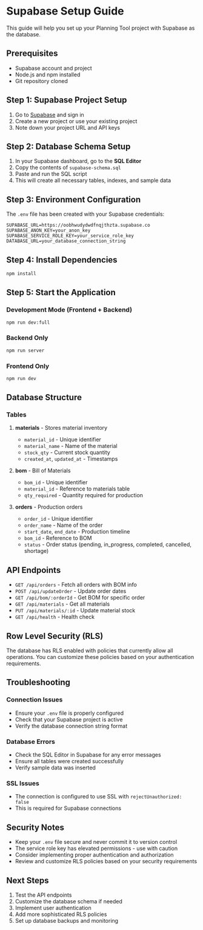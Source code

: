 # Supabase Setup Guide

This guide will help you set up your Planning Tool project with Supabase as the database.

## Prerequisites

- Supabase account and project
- Node.js and npm installed
- Git repository cloned

## Step 1: Supabase Project Setup

1. Go to [Supabase](https://supabase.com) and sign in
2. Create a new project or use your existing project
3. Note down your project URL and API keys

## Step 2: Database Schema Setup

1. In your Supabase dashboard, go to the **SQL Editor**
2. Copy the contents of `supabase-schema.sql`
3. Paste and run the SQL script
4. This will create all necessary tables, indexes, and sample data

## Step 3: Environment Configuration

The `.env` file has been created with your Supabase credentials:

```env
SUPABASE_URL=https://oobhwudydwdfnqjthzta.supabase.co
SUPABASE_ANON_KEY=your_anon_key
SUPABASE_SERVICE_ROLE_KEY=your_service_role_key
DATABASE_URL=your_database_connection_string
```

## Step 4: Install Dependencies

```bash
npm install
```

## Step 5: Start the Application

### Development Mode (Frontend + Backend)
```bash
npm run dev:full
```

### Backend Only
```bash
npm run server
```

### Frontend Only
```bash
npm run dev
```

## Database Structure

### Tables

1. **materials** - Stores material inventory
   - `material_id` - Unique identifier
   - `material_name` - Name of the material
   - `stock_qty` - Current stock quantity
   - `created_at`, `updated_at` - Timestamps

2. **bom** - Bill of Materials
   - `bom_id` - Unique identifier
   - `material_id` - Reference to materials table
   - `qty_required` - Quantity required for production

3. **orders** - Production orders
   - `order_id` - Unique identifier
   - `order_name` - Name of the order
   - `start_date`, `end_date` - Production timeline
   - `bom_id` - Reference to BOM
   - `status` - Order status (pending, in_progress, completed, cancelled, shortage)

## API Endpoints

- `GET /api/orders` - Fetch all orders with BOM info
- `POST /api/updateOrder` - Update order dates
- `GET /api/bom/:orderId` - Get BOM for specific order
- `GET /api/materials` - Get all materials
- `PUT /api/materials/:id` - Update material stock
- `GET /api/health` - Health check

## Row Level Security (RLS)

The database has RLS enabled with policies that currently allow all operations. You can customize these policies based on your authentication requirements.

## Troubleshooting

### Connection Issues
- Ensure your `.env` file is properly configured
- Check that your Supabase project is active
- Verify the database connection string format

### Database Errors
- Check the SQL Editor in Supabase for any error messages
- Ensure all tables were created successfully
- Verify sample data was inserted

### SSL Issues
- The connection is configured to use SSL with `rejectUnauthorized: false`
- This is required for Supabase connections

## Security Notes

- Keep your `.env` file secure and never commit it to version control
- The service role key has elevated permissions - use with caution
- Consider implementing proper authentication and authorization
- Review and customize RLS policies based on your security requirements

## Next Steps

1. Test the API endpoints
2. Customize the database schema if needed
3. Implement user authentication
4. Add more sophisticated RLS policies
5. Set up database backups and monitoring